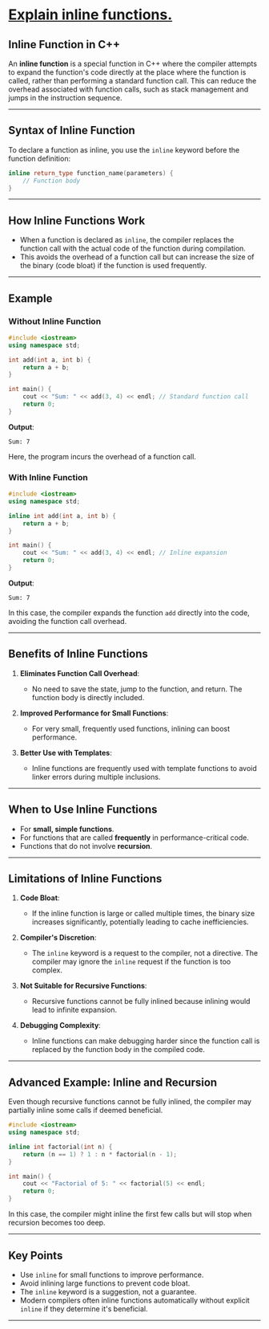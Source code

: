 # [Explain inline functions.](#explain-inline-functions)

## **Inline Function in C++**

An **inline function** is a special function in C++ where the compiler attempts to expand the function's code directly at the place where the function is called, rather than performing a standard function call. This can reduce the overhead associated with function calls, such as stack management and jumps in the instruction sequence.

---

## **Syntax of Inline Function**

To declare a function as inline, you use the `inline` keyword before the function definition:

```cpp
inline return_type function_name(parameters) {
    // Function body
}
```

---

## **How Inline Functions Work**
- When a function is declared as `inline`, the compiler replaces the function call with the actual code of the function during compilation.
- This avoids the overhead of a function call but can increase the size of the binary (code bloat) if the function is used frequently.

---

## **Example**

### Without Inline Function
```cpp
#include <iostream>
using namespace std;

int add(int a, int b) {
    return a + b;
}

int main() {
    cout << "Sum: " << add(3, 4) << endl; // Standard function call
    return 0;
}
```

**Output**:
```
Sum: 7
```

Here, the program incurs the overhead of a function call.

### With Inline Function
```cpp
#include <iostream>
using namespace std;

inline int add(int a, int b) {
    return a + b;
}

int main() {
    cout << "Sum: " << add(3, 4) << endl; // Inline expansion
    return 0;
}
```

**Output**:
```
Sum: 7
```

In this case, the compiler expands the function `add` directly into the code, avoiding the function call overhead.

---

## **Benefits of Inline Functions**
1. **Eliminates Function Call Overhead**:
   - No need to save the state, jump to the function, and return. The function body is directly included.

2. **Improved Performance for Small Functions**:
   - For very small, frequently used functions, inlining can boost performance.

3. **Better Use with Templates**:
   - Inline functions are frequently used with template functions to avoid linker errors during multiple inclusions.

---

## **When to Use Inline Functions**
- For **small, simple functions**.
- For functions that are called **frequently** in performance-critical code.
- Functions that do not involve **recursion**.

---

## **Limitations of Inline Functions**
1. **Code Bloat**:
   - If the inline function is large or called multiple times, the binary size increases significantly, potentially leading to cache inefficiencies.

2. **Compiler's Discretion**:
   - The `inline` keyword is a request to the compiler, not a directive. The compiler may ignore the `inline` request if the function is too complex.

3. **Not Suitable for Recursive Functions**:
   - Recursive functions cannot be fully inlined because inlining would lead to infinite expansion.

4. **Debugging Complexity**:
   - Inline functions can make debugging harder since the function call is replaced by the function body in the compiled code.

---

## **Advanced Example: Inline and Recursion**
Even though recursive functions cannot be fully inlined, the compiler may partially inline some calls if deemed beneficial.

```cpp
#include <iostream>
using namespace std;

inline int factorial(int n) {
    return (n == 1) ? 1 : n * factorial(n - 1);
}

int main() {
    cout << "Factorial of 5: " << factorial(5) << endl;
    return 0;
}
```

In this case, the compiler might inline the first few calls but will stop when recursion becomes too deep.

---

## **Key Points**
- Use `inline` for small functions to improve performance.
- Avoid inlining large functions to prevent code bloat.
- The `inline` keyword is a suggestion, not a guarantee.
- Modern compilers often inline functions automatically without explicit `inline` if they determine it's beneficial.

---
